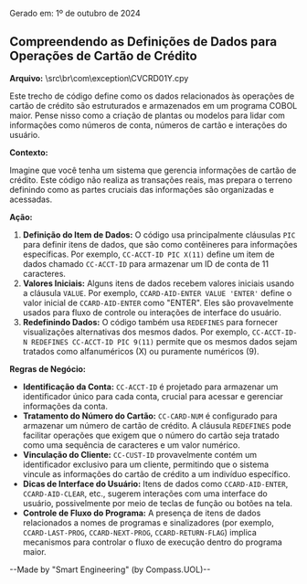 Gerado em: 1º de outubro de 2024

##  Compreendendo as Definições de Dados para Operações de Cartão de Crédito

**Arquivo:**  \src\br\com\exception\CVCRD01Y.cpy

Este trecho de código define como os dados relacionados às operações de cartão de crédito são estruturados e armazenados em um programa COBOL maior. Pense nisso como a criação de plantas ou modelos para lidar com informações como números de conta, números de cartão e interações do usuário.

**Contexto:**

Imagine que você tenha um sistema que gerencia informações de cartão de crédito. Este código não realiza as transações reais, mas prepara o terreno definindo como as partes cruciais das informações são organizadas e acessadas.

**Ação:**

1. **Definição do Item de Dados:** O código usa principalmente cláusulas `PIC` para definir itens de dados, que são como contêineres para informações específicas. Por exemplo, `CC-ACCT-ID PIC X(11)` define um item de dados chamado `CC-ACCT-ID` para armazenar um ID de conta de 11 caracteres.
2. **Valores Iniciais:** Alguns itens de dados recebem valores iniciais usando a cláusula `VALUE`. Por exemplo, `CCARD-AID-ENTER VALUE 'ENTER'` define o valor inicial de `CCARD-AID-ENTER` como "ENTER".  Eles são provavelmente usados para fluxo de controle ou interações de interface do usuário.
3. **Redefinindo Dados:**  O código também usa `REDEFINES` para fornecer visualizações alternativas dos mesmos dados.  Por exemplo, `CC-ACCT-ID-N REDEFINES CC-ACCT-ID PIC 9(11)` permite que os mesmos dados sejam tratados como alfanuméricos (X) ou puramente numéricos (9).

**Regras de Negócio:**

* **Identificação da Conta:** `CC-ACCT-ID` é projetado para armazenar um identificador único para cada conta, crucial para acessar e gerenciar informações da conta.
* **Tratamento do Número do Cartão:**  `CC-CARD-NUM` é configurado para armazenar um número de cartão de crédito.  A cláusula `REDEFINES` pode facilitar operações que exigem que o número do cartão seja tratado como uma sequência de caracteres e um valor numérico.
* **Vinculação do Cliente:** `CC-CUST-ID` provavelmente contém um identificador exclusivo para um cliente, permitindo que o sistema vincule as informações do cartão de crédito a um indivíduo específico.
* **Dicas de Interface do Usuário:** Itens de dados como `CCARD-AID-ENTER`, `CCARD-AID-CLEAR`, etc., sugerem interações com uma interface do usuário, possivelmente por meio de teclas de função ou botões na tela.
* **Controle de Fluxo do Programa:** A presença de itens de dados relacionados a nomes de programas e sinalizadores (por exemplo, `CCARD-LAST-PROG`, `CCARD-NEXT-PROG`, `CCARD-RETURN-FLAG`) implica mecanismos para controlar o fluxo de execução dentro do programa maior.

--Made by "Smart Engineering" (by Compass.UOL)--